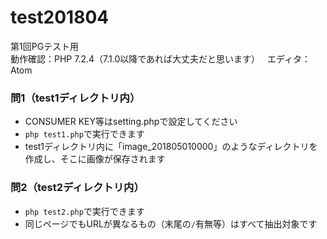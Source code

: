 # test201804
第1回PGテスト用  
動作確認：PHP 7.2.4（7.1.0以降であれば大丈夫だと思います）  
エディタ：Atom  

### 問1（test1ディレクトリ内）
* CONSUMER KEY等はsetting.phpで設定してください
* `php test1.php`で実行できます
* test1ディレクトリ内に「image_201805010000」のようなディレクトリを作成し、そこに画像が保存されます

### 問2（test2ディレクトリ内）
* `php test2.php`で実行できます
* 同じページでもURLが異なるもの（末尾の`/`有無等）はすべて抽出対象です
